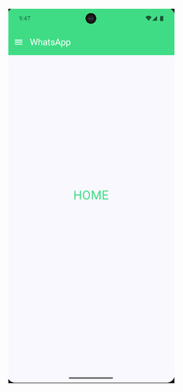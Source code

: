 ![image alt](https://github.com/JAYYADAV077/Drawer_App/blob/main/Screenshot%202025-07-08%20214745.png?raw=true)
